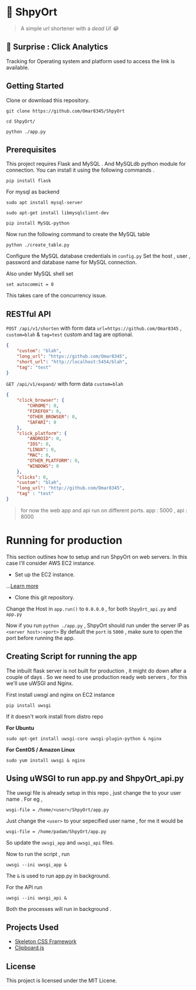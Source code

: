 #  :link: ShpyOrt

> A simple url shortener with a *dead UI 😂*



## :tada: Surprise : Click Analytics 

Tracking for Operating system and platform used to access the link is available.

## Getting Started

Clone or download this repository.

```
git clone https://github.com/Omar8345/ShpyOrt

cd ShpyOrt/

python ./app.py
```

## Prerequisites

This project requires Flask and MySQL . 
And MySQLdb python module for connection.
You can install it using the following commands . 

```
pip install flask

```
For mysql as backend

```
sudo apt install mysql-server

sudo apt-get install libmysqlclient-dev

pip install MySQL-python
```

Now run the following command to create the MySQL table 

```
python ./create_table.py
```

Configure the MySQL database credentials in `config.py`
Set the host , user , password and database name for MySQL connection.

Also under MySQL shell set 

```
set autocommit = 0
```

This takes care of the concurrency issue.

## RESTful API


`POST /api/v1/shorten` with form data `url=https://github.com/Omar8345` , `custom=blah` & `tag=test` custom and tag are optional.


```json
{
    "custom": "blah",
    "long_url": "https://github.com/Omar8345",
    "short_url": "http://localhost:5454/blah",
    "tag": "test" 
}
```


`GET /api/v1/expand/` with form data `custom=blah`


```json
{
    "click_browser": {
        "CHROME": 0,
        "FIREFOX": 0,
        "OTHER_BROWSER": 0,
        "SAFARI": 0
    },
    "click_platform": {
        "ANDROID": 0,
        "IOS": 0,
        "LINUX": 0,
        "MAC": 0,
        "OTHER_PLATFORM": 0,
        "WINDOWS": 0
    },
    "clicks": 0,
    "custom": "blah",
    "long_url": "http://github.com/Omar8345",
    "tag" : "test"
}
```


>for now the web app and api run on different ports.
>app : 5000 , api : 8000

# Running for production

This section outlines how to setup and run ShpyOrt on web servers.
In this case I'll consider AWS EC2 instance.

* Set up the EC2 instance.

...[Learn more](http://bathompso.com/blog/Flask-AWS-Setup/)

* Clone this git repository.

Change the Host in `app.run()` to `0.0.0.0` , for both `ShpyOrt_api.py` and `app.py`

Now if you run `python ./app.py` , ShpyOrt should run under the server IP as `<server host>:<port>`
By default the `port` is `5000` , make sure to open the port before running the app.

## Creating Script for running the app

The inbuilt flask server is not built for production , it might do down after a couple of days .
So we need to use production ready web servers , for this we'll use uWSGI and Nginx.

First install uwsgi and nginx on EC2 instance

`pip install uwsgi`

If it doesn't work install from distro repo

**For Ubuntu**

`sudo apt-get install uwsgi-core uwsgi-plugin-python & nginx`


**For CentOS / Amazon Linux**

`sudo yum install uwsgi & nginx`


## Using uWSGI to run app.py and ShpyOrt_api.py

The uwsgi file is already setup in this repo , just change the <user> to your user name .
For eg , 


`wsgi-file = /home/<user>/ShpyOrt/app.py`

Just change the `<user>` to your sepecified user name , for me it would be

`wsgi-file = /home/padam/ShpyOrt/app.py`

So update the `uwsgi_app` and `uwsgi_api` files.

Now to run the script , run 

`uwsgi --ini uwsgi_app &`

The `&` is used to run app.py in background.

For the API run

`uwsgi --ini uwsgi_api &`

Both the processes will run in background .


## Projects Used
* [Skeleton CSS Framework](http://getskeleton.com)
* [Clipboard.js](https://clipboardjs.com)

## License
This project is licensed under the MIT Licene.
